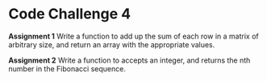 # Code Challenge 4

**Assignment 1**
Write a function to add up the sum of each row in a matrix of arbitrary size, and return an array with the appropriate values.

**Assignment 2**
Write a function to accepts an integer, and returns the nth number in the Fibonacci sequence.
